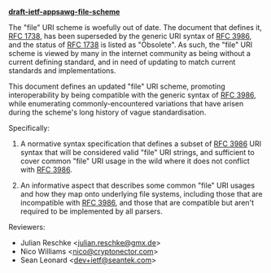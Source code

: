 **[draft-ietf-appsawg-file-scheme]**

The "file" URI scheme is woefully out of date. The document that defines
it, [RFC 1738][RFC1738], has been superseded by the generic URI syntax
of [RFC 3986][RFC3986], and the status of [RFC 1738][RFC1738] is listed
as "Obsolete". As such, the "file" URI scheme is viewed by many in the
internet community as being without a current defining standard, and in
need of updating to match current standards and implementations.

This document defines an updated "file" URI scheme, promoting
interoperability by being compatible with the generic syntax of
[RFC 3986][RFC3986], while enumerating commonly-encountered variations
that have arisen during the scheme's long history of vague
standardisation.

Specifically:

1.  A normative syntax specification that defines a subset of
    [RFC 3986][RFC3986] URI syntax that will be considered valid "file"
    URI strings, and sufficient to cover common "file" URI usage in the
    wild where it does not conflict with [RFC 3986][RFC3986].

2.  An informative aspect that describes some common "file" URI usages
    and how they map onto underlying file systems, including those that
    are incompatible with [RFC 3986][RFC3986], and those that are
    compatible but aren't required to be implemented by all parsers.

Reviewers:

* Julian Reschke <[julian.reschke@gmx.de](mailto:julian.reschke@gmx.de)>
* Nico Williams <[nico@cryptonector.com](mailto:nico@cryptonector.com)>
* Sean Leonard <[dev+ietf@seantek.com](mailto:dev+ietf@seantek.com)>

[draft-ietf-appsawg-file-scheme]: https://tools.ietf.org/html/draft-ietf-appsawg-file-scheme
[RFC1738]: https://tools.ietf.org/html/rfc1738
[RFC3986]: https://tools.ietf.org/html/rfc3986

